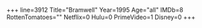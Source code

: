 +++
line=3912
Title="Bramwell"
Year=1995
Age="all"
IMDb=8
RottenTomatoes=""
Netflix=0
Hulu=0
PrimeVideo=1
Disney=0
+++

